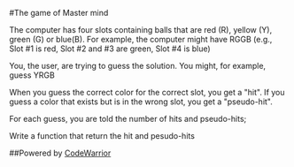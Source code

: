#The game of Master mind

The computer has four slots containing balls that are red (R), yellow (Y), green (G) or blue(B).
For example, the computer might have RGGB (e.g., Slot #1 is red, Slot #2 and #3 are green, Slot #4 is blue)

You, the user, are trying to guess the solution. You might, for example, guess YRGB

When you guess the correct color for the correct slot, you get a "hit".
If you guess a color that exists but is in the wrong slot, you get a "pseudo-hit".

For each guess, you are told the number of hits and pseudo-hits;

Write a function that return the hit and pesudo-hits

##Powered by [CodeWarrior](http://code-warrior.herokuapp.com)
